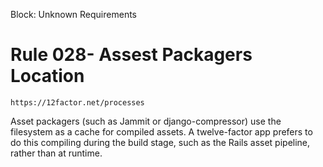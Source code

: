 Block: Unknown Requirements

# Rule 028- Assest Packagers Location

```
https://12factor.net/processes
```
Asset packagers (such as Jammit or django-compressor) use the filesystem as a cache for compiled assets. 
A twelve-factor app prefers to do this compiling during the build stage, such as the Rails asset pipeline, rather than at runtime.